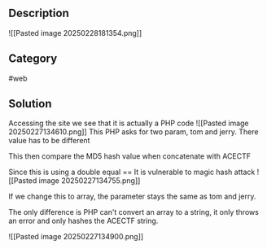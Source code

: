 ## Description
![[Pasted image 20250228181354.png]]

## Category
#web

## Solution
Accessing the site we see that it is actually a PHP code
![[Pasted image 20250227134610.png]]
This PHP asks for two param, tom and jerry. There value has to be different

This then compare the MD5 hash value when concatenate with ACECTF

Since this is using a double equal == It is vulnerable to magic hash attack
![[Pasted image 20250227134755.png]]

If we change this to array, the parameter stays the same as tom and jerry.

The only difference is PHP can't convert an array to a string, it only throws an error and only hashes the ACECTF string.

![[Pasted image 20250227134900.png]]
